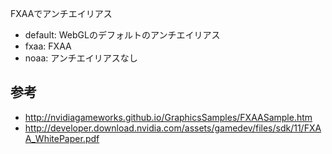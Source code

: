 FXAAでアンチエイリアス

- default: WebGLのデフォルトのアンチエイリアス
- fxaa: FXAA
- noaa: アンチエイリアスなし

## 参考

- http://nvidiagameworks.github.io/GraphicsSamples/FXAASample.htm
- http://developer.download.nvidia.com/assets/gamedev/files/sdk/11/FXAA_WhitePaper.pdf
